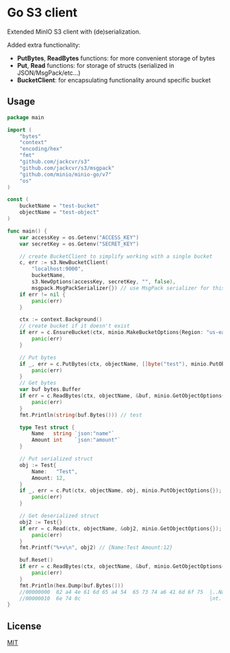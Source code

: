 # Go S3 client

Extended MinIO S3 client with (de)serialization.

Added extra functionality:
 - **PutBytes**, **ReadBytes** functions: for more convenient storage of bytes
 - **Put**, **Read** functions: for storage of structs (serialized in JSON/MsgPack/etc...)
 - **BucketClient**: for encapsulating functionality around specific bucket

## Usage

```go
package main

import (
	"bytes"
	"context"
	"encoding/hex"
	"fmt"
	"github.com/jackcvr/s3"
	"github.com/jackcvr/s3/msgpack"
	"github.com/minio/minio-go/v7"
	"os"
)

const (
	bucketName = "test-bucket"
	objectName = "test-object"
)

func main() {
	var accessKey = os.Getenv("ACCESS_KEY")
	var secretKey = os.Getenv("SECRET_KEY")

	// create BucketClient to simplify working with a single bucket
	c, err := s3.NewBucketClient(
		"localhost:9000",
		bucketName,
		s3.NewOptions(accessKey, secretKey, "", false),
		msgpack.MsgPackSerializer{}) // use MsgPack serializer for this bucket
	if err != nil {
		panic(err)
	}

	ctx := context.Background()
	// create bucket if it doesn't exist
	if err = c.EnsureBucket(ctx, minio.MakeBucketOptions{Region: "us-east-1"}); err != nil {
		panic(err)
	}

	// Put bytes
	if _, err = c.PutBytes(ctx, objectName, []byte("test"), minio.PutObjectOptions{}); err != nil {
		panic(err)
	}
	// Get bytes
	var buf bytes.Buffer
	if err = c.ReadBytes(ctx, objectName, &buf, minio.GetObjectOptions{}); err != nil {
		panic(err)
	}
	fmt.Println(string(buf.Bytes())) // test

	type Test struct {
		Name   string `json:"name"`
		Amount int    `json:"amount"`
	}

	// Put serialized struct
	obj := Test{
		Name:   "Test",
		Amount: 12,
	}
	if _, err = c.Put(ctx, objectName, obj, minio.PutObjectOptions{}); err != nil {
		panic(err)
	}

	// Get deserialized struct
	obj2 := Test{}
	if err = c.Read(ctx, objectName, &obj2, minio.GetObjectOptions{}); err != nil {
		panic(err)
	}
	fmt.Printf("%+v\n", obj2) // {Name:Test Amount:12}

	buf.Reset()
	if err = c.ReadBytes(ctx, objectName, &buf, minio.GetObjectOptions{}); err != nil {
		panic(err)
	}
	fmt.Println(hex.Dump(buf.Bytes()))
	//00000000  82 a4 4e 61 6d 65 a4 54  65 73 74 a6 41 6d 6f 75  |..Name.Test.Amou|
	//00000010  6e 74 0c                                          |nt.|
}
```

## License

[MIT](https://spdx.org/licenses/MIT.html) 